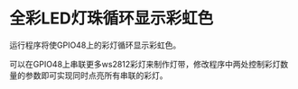 # 全彩LED灯珠循环显示彩虹色

运行程序将使GPIO48上的彩灯循环显示彩虹色。

可以在GPIO48上串联更多ws2812彩灯来制作灯带，修改程序中两处控制彩灯数量的参数即可实现同时点亮所有串联的彩灯。